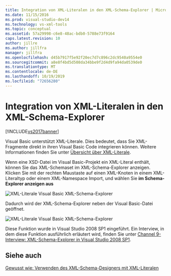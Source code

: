 ```yaml
---
title: Integration von XML-Literalen in den XML-Schema-Explorer | Microsoft-Dokumentation
ms.date: 11/15/2016
ms.prod: visual-studio-dev14
ms.technology: vs-xml-tools
ms.topic: conceptual
ms.assetid: 57a29998-c6e8-48ac-bdb0-5788e73f9164
caps.latest.revision: 10
author: jillre
ms.author: jillfra
manager: jillfra
ms.openlocfilehash: d45b7917f5e92f20ec7d7c896c2dc9540a9554e0
ms.sourcegitcommit: a8e8f4bd5d508da34bbe9f2d4d9fa94da0539de0
ms.translationtype: MT
ms.contentlocale: de-DE
ms.lasthandoff: 10/19/2019
ms.locfileid: "72656280"
---
```

# <a name="integration-of-xml-literals-with-xml-schema-explorer"></a>Integration von XML-Literalen in den XML-Schema-Explorer
[!INCLUDE[vs2017banner](../includes/vs2017banner.md)]

Visual Basic unterstützt XML-Literale. Dies bedeutet, dass Sie XML-Fragmente direkt in ihren Visual Basic Code integrieren können. Weitere Informationen finden Sie unter [Übersicht über XML-Literale](http://go.microsoft.com/fwlink/?LinkId=140325).

 Wenn eine XSD-Datei im Visual Basic-Projekt ein XML-Literal enthält, können Sie das XML-Schemaset im XML-Schema-Explorer anzeigen. Klicken Sie mit der rechten Maustaste auf einen XML-Knoten in einem XML-Literaltyp oder einem XML-Namespace Import, und wählen Sie **im Schema-Explorer anzeigen aus**

 ![XML-Literale Visual Basic XML-Schema-Explorer](../xml-tools/media/vbxmlliteralswithxmlschemaexplorer1.gif "VBXMLLiteralsWithXMLSchemaExplorer1")

 Dadurch wird der XML-Schema-Explorer neben der Visual Basic-Datei geöffnet.

 ![XML-Literale Visual Basic XML-Schema-Explorer](../xml-tools/media/vbxmlliteralswithxmlschemaexplorer2.gif "VBXMLLiteralsWithXMLSchemaExplorer2")

 Diese Funktion wurde in Visual Studio 2008 SP1 eingeführt. Ein Interview, in dem diese Funktion ausführlich erläutert wird, finden Sie unter [Channel 9-Interview: XML-Schema-Explorer in Visual Studio 2008 SP1](https://channel9.msdn.com/Blogs/funkyonex/XML-Schema-Explorer-in-Visual-Studio-2008-SP1).

## <a name="see-also"></a>Siehe auch
 [Gewusst wie: Verwenden des XML-Schema-Designers mit XML-Literalen](../xml-tools/how-to-use-the-xml-schema-designer-with-xml-literals.md)
